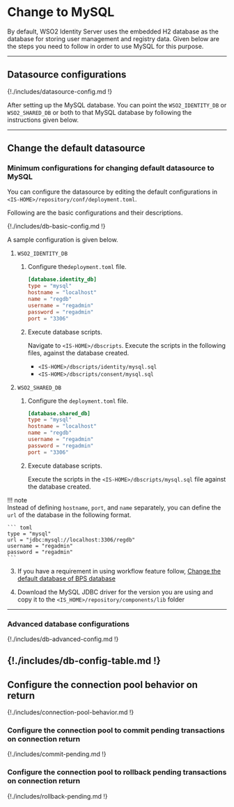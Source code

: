 # Change to MySQL

By default, WSO2 Identity Server uses the embedded H2 database as the database
for storing user management and registry data. Given below are the steps
you need to follow in order to use MySQL for this purpose. 

---

## Datasource configurations

{!./includes/datasource-config.md !}
                       
After setting up the MySQL database. You can point the `WSO2_IDENTITY_DB` or 
`WSO2_SHARED_DB` or both to that MySQL database by following the instructions given below.

---

## Change the default datasource

### Minimum configurations for changing default datasource to MySQL
 
You can configure the datasource by editing the default configurations in `<IS-HOME>/repository/conf/deployment.toml`. 

Following are the basic configurations and their descriptions. 

{!./includes/db-basic-config.md !}  
 
A sample configuration is given below.

1. `WSO2_IDENTITY_DB` 

    1. Configure the`deployment.toml` file.

        ``` toml
        [database.identity_db]
        type = "mysql"
        hostname = "localhost"
        name = "regdb"
        username = "regadmin"
        password = "regadmin"
        port = "3306"
        ```
    
    1. Execute database scripts.
    
        Navigate to `<IS-HOME>/dbscripts`. Execute the scripts in the following files, against the database created.
        
        - `<IS-HOME>/dbscripts/identity/mysql.sql`
        - `<IS-HOME>/dbscripts/consent/mysql.sql`
        
2. `WSO2_SHARED_DB`
    
    1.  Configure the `deployment.toml` file. 

        ``` toml
        [database.shared_db]
        type = "mysql"
        hostname = "localhost"
        name = "regdb"
        username = "regadmin"
        password = "regadmin"
        port = "3306"
        ```
        
    1.  Execute database scripts.
    
        Execute the scripts in the `<IS-HOME>/dbscripts/mysql.sql` file against the database created.
                         
!!! note     
    Instead of defining `hostname`, `port`, and `name` separately, you can define the `url`
    of the database in the following format.
                
    ``` toml
    type = "mysql"
    url = "jdbc:mysql://localhost:3306/regdb"
    username = "regadmin"
    password = "regadmin"
    ```  
            
        
3. If you have a requirement in using workflow feature follow, 
    [Change the default database of BPS database]({{base_path}}/deploy/change-datasource-bpsds)
    
4.  Download the MySQL JDBC driver for the version you are using and copy it to the `<IS_HOME>/repository/components/lib` folder  

    
           
---

### Advanced database configurations

{!./includes/db-advanced-config.md !}

{!./includes/db-config-table.md !}
---
  
## Configure the connection pool behavior on return 

{!./includes/connection-pool-behavior.md !}

### Configure the connection pool to commit pending transactions on connection return
        
{!./includes/commit-pending.md !}

### Configure the connection pool to rollback pending transactions on connection return

{!./includes/rollback-pending.md !}


    
